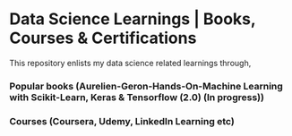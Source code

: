 # Data Science Learnings | Books, Courses & Certifications
This repository enlists my data science related learnings through, <br>
### Popular books (Aurelien-Geron-Hands-On-Machine Learning with Scikit-Learn, Keras & Tensorflow (2.0) (In progress)) <br>
### Courses (Coursera, Udemy, LinkedIn Learning etc)
